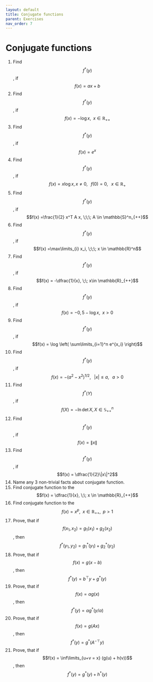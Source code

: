 ```yaml
---
layout: default
title: Conjugate functions
parent: Exercises
nav_order: 7
---
```


# Conjugate functions

1. Find $$f^*(y)$$, if $$f(x) = ax + b$$
1. Find $$f^*(y)$$, if $$f(x) = -\log x, \;\; x\in \mathbb{R}_{++}$$
1. Find $$f^*(y)$$, if $$f(x) = e^x$$
1. Find $$f^*(y)$$, if $$f(x) = x \log x, x \neq 0, \;\;\; f(0) = 0, \;\;\; x \in \mathbb{R}_+$$
1. Find $$f^*(y)$$, if $$f(x) =\frac{1}{2} x^T A x, \;\;\; A \in \mathbb{S}^n_{++}$$
1. Find $$f^*(y)$$, if $$f(x) =\max\limits_{i} x_i, \;\;\; x \in \mathbb{R}^n$$
1. Find $$f^*(y)$$, if $$f(x) = -\dfrac{1}{x}, \;\; x\in \mathbb{R}_{++}$$
1. Find $$f^*(y)$$, if $$f(x) = -0,5 - \log x, \;\; x>0$$
1. Find $$f^*(y)$$, if $$f(x) = \log \left( \sum\limits_{i=1}^n e^{x_i} \right)$$
1. Find $$f^*(y)$$, if $$f(x) = - (a^2 - x^2)^{1/2}, \;\;\; \vert x\vert \le a, \;\;\; a>0$$
1. Find $$f^*(Y)$$, if $$f(X) = - \ln \det X, X \in \mathbb{S}^n_{++}$$
1. Find $$f^*(y)$$, if $$f(x) = \|x\|$$
1. Find $$f^*(y)$$, if $$f(x) = \dfrac{1}{2}\|x\|^2$$
1. Name any 3 non-trivial facts about conjugate function.
1. Find conjugate function to the $$f(x) = \dfrac{1}{x}, \;\; x \in \mathbb{R}_{++}$$
1. Find conjugate function to the $$f(x) = x^p, \;\; x \in \mathbb{R}_{++}, \;\; p>1$$
1. Prove, that if $$f(x_1, x_2) = g_1(x_1) + g_2(x_2)$$, then $$f^*(y_1, y_2) = g_1^*(y_1) + g_2^*(y_2)$$
1. Prove, that if $$f(x) = g(x-b)$$, then $$f^*(y) = b^\top y + g^*(y)$$
1. Prove, that if $$f(x) = \alpha g(x)$$, then $$f^*(y) = \alpha g^*(y/\alpha)$$
1. Prove, that if $$f(x) = g(Ax)$$, then $$f^*(y) = g^*(A^{-\top}y)$$
1. Prove, that if $$f(x) = \inf\limits_{u+v = x} (g(u) + h(v))$$, then $$f^*(y) = g^*(y) + h^*(y)$$

